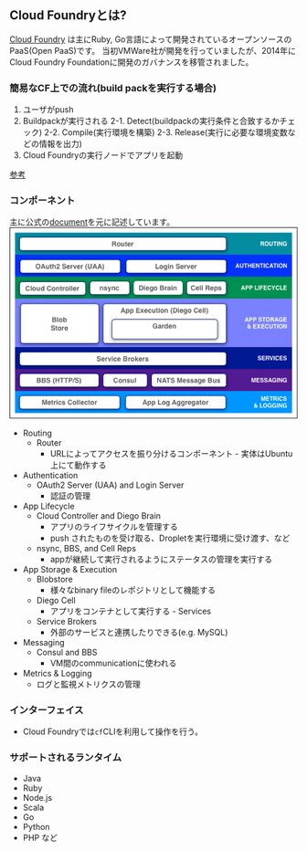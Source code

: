 ## Cloud Foundryとは?

[Cloud Foundry](https://www.cloudfoundry.org/) は主にRuby, Go言語によって開発されているオープンソースのPaaS(Open PaaS)です。
当初VMWare社が開発を行っていましたが、2014年にCloud Foundry Foundationに開発のガバナンスを移管されました。


### 簡易なCF上での流れ(build packを実行する場合)
1. ユーザがpush
2. Buildpackが実行される
    2-1. Detect(buildpackの実行条件と合致するかチェック)
    2-2. Compile(実行環境を構築)
    2-3. Release(実行に必要な環境変数などの情報を出力)
3. Cloud Foundryの実行ノードでアプリを起動

[参考](https://www.slideshare.net/jacopen/paas-for-beginners)


### コンポーネント
主に公式の[document](http://docs.cloudfoundry.org/concepts/architecture/index.html)を元に記述しています。
![architecture_block](img/cf_architecture_block.png)

- Routing
    - Router
        - URLによってアクセスを振り分けるコンポーネント - 実体はUbuntu上にて動作する
- Authentication
    - OAuth2 Server (UAA) and Login Server
        - 認証の管理
- App Lifecycle
    - Cloud Controller and Diego Brain
        - アプリのライフサイクルを管理する
        - push されたものを受け取る、Dropletを実行環境に受け渡す、など
    - nsync, BBS, and Cell Reps
        - appが継続して実行されるようにステータスの管理を実行する
- App Storage & Execution
    - Blobstore
        - 様々なbinary fileのレポジトリとして機能する
    - Diego Cell
        - アプリをコンテナとして実行する - Services
    - Service Brokers
        - 外部のサービスと連携したりできる(e.g. MySQL)
- Messaging
    - Consul and BBS
        - VM間のcommunicationに使われる
- Metrics & Logging
    - ログと監視メトリクスの管理


### インターフェイス
- Cloud Foundryでは`cf`CLIを利用して操作を行う。


### サポートされるランタイム
- Java
- Ruby
- Node.js
- Scala
- Go
- Python
- PHP
など

